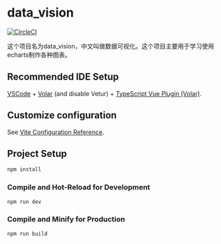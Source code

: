 # data_vision
[![CircleCI](https://dl.circleci.com/status-badge/img/gh/wisdomWindy/data_vision_stu/tree/main.svg?style=svg)](https://dl.circleci.com/status-badge/redirect/gh/wisdomWindy/data_vision_stu/tree/main)

这个项目名为data_vision，中文叫做数据可视化。这个项目主要用于学习使用echarts制作各种图表。

## Recommended IDE Setup

[VSCode](https://code.visualstudio.com/) + [Volar](https://marketplace.visualstudio.com/items?itemName=Vue.volar) (and disable Vetur) + [TypeScript Vue Plugin (Volar)](https://marketplace.visualstudio.com/items?itemName=Vue.vscode-typescript-vue-plugin).

## Customize configuration

See [Vite Configuration Reference](https://vitejs.dev/config/).

## Project Setup

```sh
npm install
```

### Compile and Hot-Reload for Development

```sh
npm run dev
```

### Compile and Minify for Production

```sh
npm run build
```
